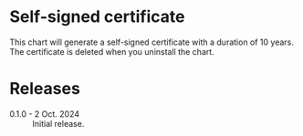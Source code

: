 # Self-signed certificate

This chart will generate a self-signed certificate with a duration of 10 years. The certificate is deleted when you uninstall the chart.


# Releases

<dl>
  <dt>0.1.0 - 2 Oct. 2024</dt>
  <dd>Initial release.</dd>
</dl>
